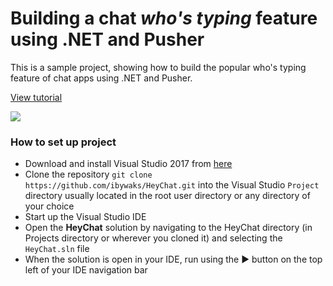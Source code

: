 # Building a chat _who's typing_ feature using .NET and Pusher

This is a sample project, showing how to build the popular who's typing feature of chat apps using .NET and Pusher.

[View tutorial](https://pusher.com/tutorials/typing-indicator-aspnet)

![](https://d2mxuefqeaa7sj.cloudfront.net/s_E58012E74D3E5C5A609AA9D1CE0902B3F4FDDCE3646A4AFF843D5AF24BB9E02C_1508188979554_heychat.gif)

### How to set up project

* Download and install Visual Studio 2017 from [here](https://www.visualstudio.com/downloads/)
* Clone the repository `git clone https://github.com/ibywaks/HeyChat.git` into the Visual Studio `Project` directory usually located in the root user directory or any directory of your choice
* Start up the Visual Studio IDE
* Open the **HeyChat** solution by navigating to the HeyChat directory (in Projects directory or wherever you cloned it) and selecting the `HeyChat.sln` file
* When the solution is open in your IDE, run using the ▶ button on the top left of your IDE navigation bar
